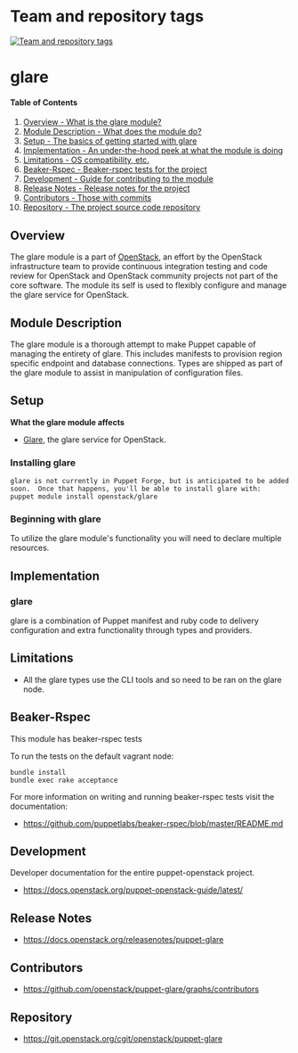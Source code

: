 Team and repository tags
========================

[![Team and repository tags](https://governance.openstack.org/tc/badges/puppet-glare.svg)](https://governance.openstack.org/tc/reference/tags/index.html)

<!-- Change things from this point on -->

glare
=======

#### Table of Contents

1. [Overview - What is the glare module?](#overview)
2. [Module Description - What does the module do?](#module-description)
3. [Setup - The basics of getting started with glare](#setup)
4. [Implementation - An under-the-hood peek at what the module is doing](#implementation)
5. [Limitations - OS compatibility, etc.](#limitations)
6. [Beaker-Rspec - Beaker-rspec tests for the project](#beaker-rpsec)
7. [Development - Guide for contributing to the module](#development)
8. [Release Notes - Release notes for the project](#release-notes)
9. [Contributors - Those with commits](#contributors)
10. [Repository - The project source code repository](#repository)

Overview
--------

The glare module is a part of [OpenStack](https://opendev.org/openstack), an effort by the OpenStack infrastructure team to provide continuous integration testing and code review for OpenStack and OpenStack community projects not part of the core software.  The module its self is used to flexibly configure and manage the glare service for OpenStack.

Module Description
------------------

The glare module is a thorough attempt to make Puppet capable of managing the entirety of glare.  This includes manifests to provision region specific endpoint and database connections.  Types are shipped as part of the glare module to assist in manipulation of configuration files.

Setup
-----

**What the glare module affects**

* [Glare](https://github.com/openstack/glare), the glare service for OpenStack.

### Installing glare

    glare is not currently in Puppet Forge, but is anticipated to be added soon.  Once that happens, you'll be able to install glare with:
    puppet module install openstack/glare

### Beginning with glare

To utilize the glare module's functionality you will need to declare multiple resources.

Implementation
--------------

### glare

glare is a combination of Puppet manifest and ruby code to delivery configuration and extra functionality through types and providers.

Limitations
------------

* All the glare types use the CLI tools and so need to be ran on the glare node.

Beaker-Rspec
------------

This module has beaker-rspec tests

To run the tests on the default vagrant node:

```shell
bundle install
bundle exec rake acceptance
```

For more information on writing and running beaker-rspec tests visit the documentation:

* https://github.com/puppetlabs/beaker-rspec/blob/master/README.md

Development
-----------

Developer documentation for the entire puppet-openstack project.

* https://docs.openstack.org/puppet-openstack-guide/latest/

Release Notes
-------------

* https://docs.openstack.org/releasenotes/puppet-glare

Contributors
------------

* https://github.com/openstack/puppet-glare/graphs/contributors

Repository
----------

* https://git.openstack.org/cgit/openstack/puppet-glare
